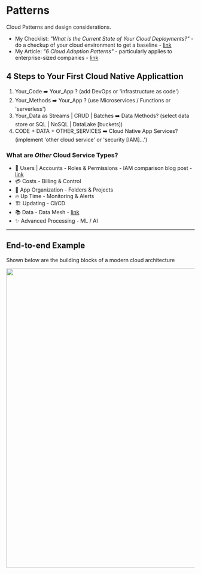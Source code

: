 # Patterns

Cloud Patterns and design considerations. 

- My Checklist: *"What is the Current State of Your Cloud Deployments?"* - do a checkup of your cloud environment to get a baseline - [link](https://lynnlangit.medium.com/10-legacy-cloud-considerations-44b2a5073706?sk=75a729b527de05fa13103a913c9a45db) 
- My Article: *"6 Cloud Adoption Patterns"* - particularly applies to enterprise-sized companies - [link](https://lynnlangit.medium.com/cloud-adoption-patterns-d47ffc5789fe)

## 4 Steps to Your First Cloud Native Applicattion
1. Your_Code ➡️ Your_App ? (add DevOps or 'infrastructure as code')
2. Your_Methods ➡️ Your_App ? (use Microservices / Functions or 'serverless')
3. Your_Data as Streams | CRUD | Batches ➡️ Data Methods? (select data store or SQL | NoSQL | DataLake [buckets])
4. CODE + DATA + OTHER_SERVICES ➡️ Cloud Native App Services? (implement 'other cloud service' or 'security [IAM]...')

### What are *Other* Cloud Service Types?

  - 🔐 Users | Accounts - Roles & Permissions - IAM comparison blog post - [link](https://ermetic.com/blog/cloud/aws-azure-and-gcp-the-ultimate-iam-comparison/)
  - 💳 Costs - Billing & Control
  - 📁 App Organization - Folders & Projects
  - 🔥 Up Time - Monitoring & Alerts
  - 🏗️ Updating - CI/CD
  - 📚 Data - Data Mesh - [link](https://www.datamesh-architecture.com/)
  - ✨ Advanced Processing - ML / AI
  
---

## End-to-end Example

Shown below are the building blocks of a modern cloud architecture

<img src="https://github.com/lynnlangit/learning-cloud/blob/master/CLOUD-PATTERNS/images/modern-cloud-arch.png" width=800>
